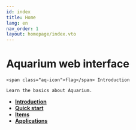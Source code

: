 ```yaml
---
id: index
title: Home
lang: en
nav_order: 1
layout: homepage/index.vto
---
```


# Aquarium web interface

```card
<span class="aq-icon">flag</span> Introduction

Learn the basics about Aquarium.
```

- **[Introduction](web/introduction.md)**
- **[Quick start](web/quickstart.md)**
- **[Items](web/items/index.md)**
- **[Applications](web/applications/index.md)**

<!-- [column
<span class="aq-icon">code</span> [API & modules](/api)

- **[Introduction](api/introduction.md)**
- **[API REST](api/rest.md)**
- **[meshQL](api/meshql.md)**
- **[Modules](api/modules/index.md)**
  - **[Python](api/modules/python.md)**
] -->

